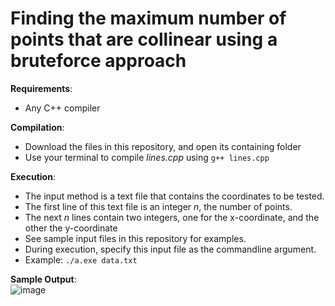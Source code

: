 # Finding the maximum number of points that are collinear using a bruteforce approach

**Requirements**:
* Any C++ compiler <br>

**Compilation**: 
* Download the files in this repository, and open its containing folder
* Use your terminal to compile *lines.cpp* using `g++ lines.cpp`

**Execution**:
* The input method is a text file that contains the coordinates to be tested.
* The first line of this text file is an integer *n*, the number of points.
* The next *n* lines contain two integers, one for the x-coordinate, and the other the y-coordinate
* See sample input files in this repository for examples.
* During execution, specify this input file as the commandline argument. 
* Example: `./a.exe data.txt`

**Sample Output**: <br>
![image](https://user-images.githubusercontent.com/22039575/132993448-6c83a799-381b-441c-90c5-10108f0caf64.png)


